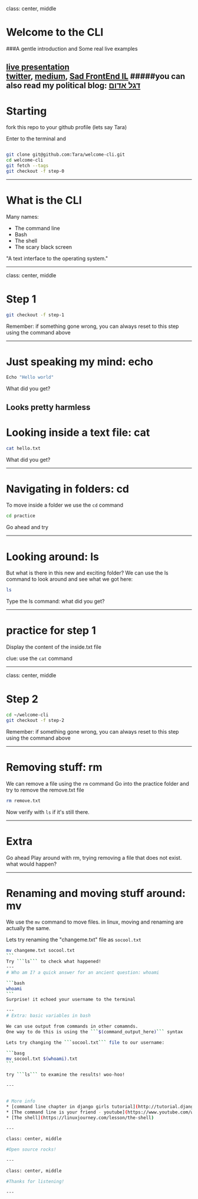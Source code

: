 class: center, middle

# Welcome to the CLI

###A gentle introduction and Some real live examples

[live presentation](https://alonisser.github.io/welcome-cli) <br/>
[twitter](alonisser@twitter.com), [medium](https://medium.com/@alonisser/), 
[Sad FrontEnd IL](http://sadfrontendil.tumblr.com/)
#####you can also read my political blog: [דגל אדום](degeladom@wordpress.com)
---

# Starting

fork this repo to your github profile (lets say Tara)

Enter to the terminal and

```bash

git clone git@github.com:Tara/welcome-cli.git
cd welcome-cli
git fetch --tags
git checkout -f step-0

```
---

# What is the CLI

Many names:

* The command line
* Bash
* The shell
* The scary black screen

"A text interface to the operating system."

---

class: center, middle

# Step 1

```bash
git checkout -f step-1
```

Remember: if something gone wrong, you can always reset to this step using the command above

---

# Just speaking my mind: echo

```bash
Echo "Hello world"
```

What did you get?

Looks pretty harmless
---
# Looking inside a text file: cat

```bash
cat hello.txt
```

What did you get?

---
# Navigating in folders: cd

To move inside a folder we use the ```cd``` command

```bash
cd practice
```

Go ahead and try

---

# Looking around: ls

But what is there in this new and exciting folder?
We can use the ls command to look around and see what we got here:
 
 ```bash
ls
``` 

Type the ls command: what did you get?

---

# practice for step 1

Display the content of the inside.txt file

clue: use the ```cat``` command

---

class: center, middle
# Step 2

```bash
cd ~/welcome-cli
git checkout -f step-2
```

Remember: if something gone wrong, you can always reset to this step using the command above

---

# Removing stuff: rm

We can remove a file using the ```rm``` command
Go into the practice folder and try to remove the remove.txt file

```bash
rm remove.txt
```

Now verify with ```ls``` if it's still there.

---
# Extra

Go ahead Play around with rm, trying removing a file that does not exist. what would happen?

---
# Renaming and moving stuff around: mv

We use the ```mv``` command to move files. in linux, moving and renaming are actually the same.

Lets try renaming the "changeme.txt" file as ```socool.txt```
````bash
mv changeme.txt socool.txt
```
Try ```ls``` to check what happened!
---
# Who am I? a quick answer for an ancient question: whoami

```bash
whoami
```
Surprise! it echoed your username to the terminal

---
# Extra: basic variables in bash

We can use output from commands in other comamnds. 
One way to do this is using the ```$(command_output_here)``` syntax

Lets try changing the ```socool.txt``` file to our username:

```basg
mv socool.txt $(whoami).txt
```

try ```ls``` to examine the results! woo-hoo!

---


# More info
* [command line chapter in django girls tutorial](http://tutorial.djangogirls.org/en/intro_to_command_line/)
* [The command line is your friend - youtube](https://www.youtube.com/watch?v=jvZLWhkzX-8)
* [The shell](https://linuxjourney.com/lesson/the-shell)

---

class: center, middle

#Open source rocks!

---

class: center, middle

#Thanks for listening!

---

